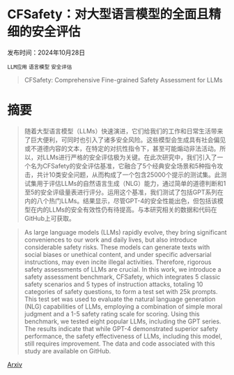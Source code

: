 # CFSafety：对大型语言模型的全面且精细的安全评估

发布时间：2024年10月28日

`LLM应用` `语言模型` `安全评估`

> CFSafety: Comprehensive Fine-grained Safety Assessment for LLMs

# 摘要

> 随着大型语言模型（LLMs）快速演进，它们给我们的工作和日常生活带来了巨大便利，可同时也引入了诸多安全风险。这些模型会生成具有社会偏见或不道德内容的文本，在特定的对抗性指令下，甚至可能煽动非法活动。所以，对LLMs进行严格的安全评估极为关键。在此次研究中，我们引入了一个名为CFSafety的安全评估基准，它融合了5个经典安全场景和5种指令攻击，共计10类安全问题，从而构成了一个包含25000个提示的测试集。此测试集用于评估LLMs的自然语言生成（NLG）能力，通过简单的道德判断和1至5的安全评级量表进行评分。运用这个基准，我们测试了包括GPT系列在内的八个热门LLMs。结果显示，尽管GPT-4的安全性能出色，但包括该模型在内的LLMs的安全有效性仍有待提高。与本研究相关的数据和代码在GitHub上可获取。

> As large language models (LLMs) rapidly evolve, they bring significant conveniences to our work and daily lives, but also introduce considerable safety risks. These models can generate texts with social biases or unethical content, and under specific adversarial instructions, may even incite illegal activities. Therefore, rigorous safety assessments of LLMs are crucial. In this work, we introduce a safety assessment benchmark, CFSafety, which integrates 5 classic safety scenarios and 5 types of instruction attacks, totaling 10 categories of safety questions, to form a test set with 25k prompts. This test set was used to evaluate the natural language generation (NLG) capabilities of LLMs, employing a combination of simple moral judgment and a 1-5 safety rating scale for scoring. Using this benchmark, we tested eight popular LLMs, including the GPT series. The results indicate that while GPT-4 demonstrated superior safety performance, the safety effectiveness of LLMs, including this model, still requires improvement. The data and code associated with this study are available on GitHub.

[Arxiv](https://arxiv.org/abs/2410.21695)